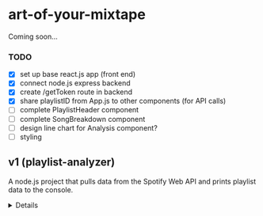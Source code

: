 # art-of-your-mixtape

Coming soon...

### TODO

- [x] set up base react.js app (front end)
- [x] connect node.js express backend
- [x] create /getToken route in backend
- [x] share playlistID from App.js to other components (for API calls)
- [ ] complete PlaylistHeader component
- [ ] complete SongBreakdown component
- [ ] design line chart for Analysis component?
- [ ] styling

## v1 (playlist-analyzer)

A node.js project that pulls data from the Spotify Web API and prints playlist data to the console.

<details>
  
## Description

This is the start to what I hope will become a bigger project (maybe a web app) in the future! I wanted to learn how to pull data from a public API and become more familiar with JavaScript. I feel I have a much better understanding of asynchronous functions and Promises after doing this project.

One of my favorite low-investment hobbies is creating playlists on Spotify. It's fun to try and find a line through songs that normally wouldn't go together, or try to change the mood of a playlist as a listener moves through it. My motivation going into this project was to learn more about how Spotify measures the audio qualities of a song and study how those qualities change over time across a playlist. It's a ways from being there yet, but in the meantime, here's a <a href="https://towardsdatascience.com/the-art-of-creating-a-mixtape-a-data-science-approach-1902065b1d1d" target="_blank">cool Medium article</a> that talks about mixtapes and the various measured audio features of Spotify tracks.

## Usage

<a href="https://nodejs.org/en/" target="_blank">Node.js</a> is necessary to run this project, as are your own <a href="https://developer.spotify.com/dashboard/" target="_blank">Spotify client credentials</a>.

- Download both .js files into the same directory.
- Edit apiRequests.js and substitute your client credentials for 'process.env.SPOTIFY_CLIENT_ID' and 'process.env.SPOTIFY_CLIENT_SECRET.'
- Edit consoleFunctions.js by adding your own track or playlist IDs to the function call arguments.
- Open any terminal, navigate to the directory that holds the .js files and run:

```
node consoleFunctions.js
```

<details open>
<summary>Expected output</summary>
<br>
  <img src="src/images/expected-output.png" alt="data showing on console"/>
</details>

To find the track or playlist ID of a song or playlist in Spotify, select the three dots (...) next to the playlist or song and navigate to Share > Copy Link to Playlist/Song

<details>
<summary>Screenshot</summary>
<br>
  <img src="src/images/find-link.png" alt="screenshot"/>
</details>

Paste that link into a web browser and copy this portion:
<img src="src/images/link-id.png" alt="URL with highlighted portion"/>

## Credits

- Thanks to Ritvik Biswas for his <a href = "https://ritvikbiswas.medium.com/connecting-to-the-spotify-api-using-node-js-and-axios-client-credentials-flow-c769e2bee818" target= "_blank">very helpful Medium article</a> on how to perform the client credentials flow to acesss the Spotify API with the axios library
- <a href = "https://developer.spotify.com/documentation/web-api/" target= "_blank">Spotify's Web API documentation</a>
</details>
